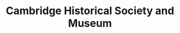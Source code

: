 ---
layout: repo
title: "Cambridge Historical Society and Museum"
id: 19555
permalink: repos/19555/
---